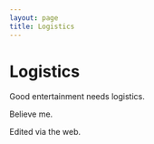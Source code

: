 ```yaml
---
layout: page
title: Logistics
---
```


# Logistics

Good entertainment needs logistics.

Believe me.

Edited via the web. 
